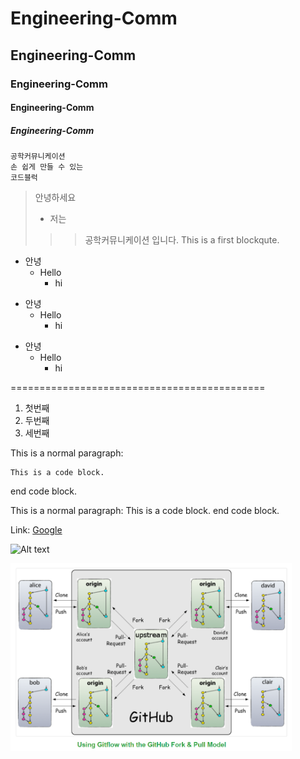 # Engineering-Comm
## Engineering-Comm
### Engineering-Comm
#### Engineering-Comm
##### Engineering-Comm
```
공학커뮤니케이션
손 쉽게 만들 수 있는
코드블럭
```

> 안녕하세요
> + 저는 
>>> 공학커뮤니케이션 입니다.
>>> This is a first blockqute.


+ 안녕
  + Hello
    + hi


* 안녕
  * Hello
    * hi

- 안녕
  - Hello
    - hi

============================================
1. 첫번째
2. 두번째
3. 세번째


This is a normal paragraph:

    This is a code block.
    
end code block.

This is a normal paragraph:
    This is a code block.
end code block.

Link: [Google][googlelink]

[googlelink]: https://google.com "Go google"

![Alt text](https://user-images.githubusercontent.com/79644567/123537966-4b51ef00-d76d-11eb-9c92-ef95897e1a1e.PNG "Optional title")

<img src="/github_fork_16.png" width="450px" height="300px" title="px(픽셀) 크기 설정" alt="Github_fork"></img><br/>
